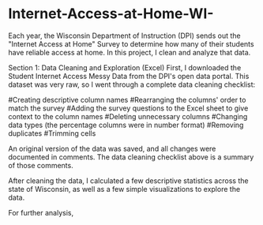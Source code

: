 # Internet-Access-at-Home-WI-

Each year, the Wisconsin Department of Instruction (DPI) sends out the "Internet Access at Home" Survey to 
determine how many of their students have reliable access at home. In this project, I clean and analyze that data. 

Section 1: Data Cleaning and Exploration (Excel)
First, I downloaded the Student Internet Access Messy Data from the DPI's open data portal. 
This dataset was very raw, so I went through a complete data cleaning checklist:


#Creating descriptive column names
#Rearranging the columns' order to match the survey
#Adding the survey questions to the Excel sheet to give context to the column names
#Deleting unnecessary columns
#Changing data types (the percentage columns were in number format)
#Removing duplicates
#Trimming cells

An original version of the data was saved, and all changes were documented in comments. The data cleaning checklist above is a summary of those comments. 

After cleaning the data, I calculated a few descriptive statistics across the state of Wisconsin, as well as a few simple visualizations to explore the data. 

For further analysis, 
